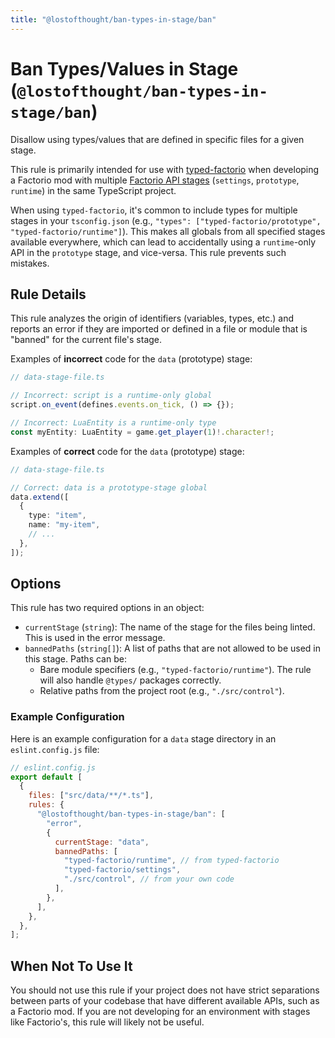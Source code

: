 ```yaml
---
title: "@lostofthought/ban-types-in-stage/ban"
---
```


# Ban Types/Values in Stage (`@lostofthought/ban-types-in-stage/ban`)

Disallow using types/values that are defined in specific files for a given stage.

This rule is primarily intended for use with [typed-factorio](https://github.com/GlassBricks/typed-factorio) when developing a Factorio mod with multiple [Factorio API stages](https://lua-api.factorio.com/latest/) (`settings`, `prototype`, `runtime`) in the same TypeScript project.

When using `typed-factorio`, it's common to include types for multiple stages in your `tsconfig.json` (e.g., `"types": ["typed-factorio/prototype", "typed-factorio/runtime"]`). This makes all globals from all specified stages available everywhere, which can lead to accidentally using a `runtime`-only API in the `prototype` stage, and vice-versa. This rule prevents such mistakes.

## Rule Details

This rule analyzes the origin of identifiers (variables, types, etc.) and reports an error if they are imported or defined in a file or module that is "banned" for the current file's stage.

Examples of **incorrect** code for the `data` (prototype) stage:

```typescript
// data-stage-file.ts

// Incorrect: script is a runtime-only global
script.on_event(defines.events.on_tick, () => {});

// Incorrect: LuaEntity is a runtime-only type
const myEntity: LuaEntity = game.get_player(1)!.character!;
```

Examples of **correct** code for the `data` (prototype) stage:

```typescript
// data-stage-file.ts

// Correct: data is a prototype-stage global
data.extend([
  {
    type: "item",
    name: "my-item",
    // ...
  },
]);
```

## Options

This rule has two required options in an object:

- `currentStage` (`string`): The name of the stage for the files being linted. This is used in the error message.
- `bannedPaths` (`string[]`): A list of paths that are not allowed to be used in this stage. Paths can be:
  - Bare module specifiers (e.g., `"typed-factorio/runtime"`). The rule will also handle `@types/` packages correctly.
  - Relative paths from the project root (e.g., `"./src/control"`).

### Example Configuration

Here is an example configuration for a `data` stage directory in an `eslint.config.js` file:

```javascript
// eslint.config.js
export default [
  {
    files: ["src/data/**/*.ts"],
    rules: {
      "@lostofthought/ban-types-in-stage/ban": [
        "error",
        {
          currentStage: "data",
          bannedPaths: [
            "typed-factorio/runtime", // from typed-factorio
            "typed-factorio/settings",
            "./src/control", // from your own code
          ],
        },
      ],
    },
  },
];
```

## When Not To Use It

You should not use this rule if your project does not have strict separations between parts of your codebase that have different available APIs, such as a Factorio mod. If you are not developing for an environment with stages like Factorio's, this rule will likely not be useful.
